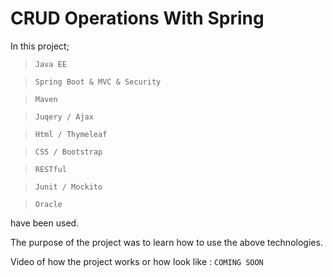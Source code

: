 # CRUD Operations With Spring

In this project;

> `Java EE`

> `Spring Boot & MVC & Security`

> `Maven`

> `Juqery / Ajax`

> `Html / Thymeleaf`

> `CSS / Bootstrap`

> `RESTful`

> `Junit / Mockito`

> `Oracle`

have been used.

The purpose of the project was to learn how to use the above technologies.

Video of how the project works or how look like : `COMING SOON`
